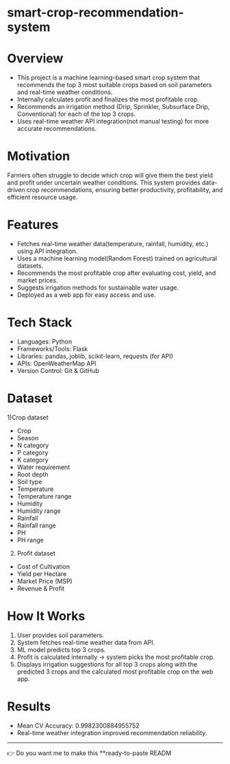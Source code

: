 # smart-crop-recommendation-system

# Overview

* This project is a machine learning–based smart crop system that recommends the top 3 most suitable crops based on soil parameters and   real-time weather conditions.
* Internally calculates profit and finalizes the most profitable crop.
* Recommends an irrigation method (Drip, Sprinkler, Subsurface Drip, Conventional) for each of the top 3 crops.
* Uses real-time weather API integration(not manual testing) for more accurate recommendations.

# Motivation

Farmers often struggle to decide which crop will give them the best yield and profit under uncertain weather conditions. This system provides data-driven crop recommendations, ensuring better productivity, profitability, and efficient resource usage.

# Features

* Fetches real-time weather data(temperature, rainfall, humidity, etc.) using API integration.
* Uses a machine learning model(Random Forest) trained on agricultural datasets.
* Recommends the most profitable crop after evaluating cost, yield, and market prices.
* Suggests irrigation methods for sustainable water usage.
* Deployed as a web app for easy access and use.

# Tech Stack

* Languages: Python
* Frameworks/Tools: Flask
* Libraries: pandas, joblib, scikit-learn, requests (for API)
* APIs: OpenWeatherMap API
* Version Control: Git & GitHub

# Dataset

1)Crop dataset
  * Crop
  * Season
  * N category
  * P category
  * K category
  * Water requirement
  * Root depth
  * Soil type
  * Temperature
  * Temperature range
  * Humidity
  * Humidity range
  * Rainfall
  * Rainfall range
  * PH
  * PH range
    
2) Profit dataset
  * Cost of Cultivation
  * Yield per Hectare
  * Market Price (MSP)
  * Revenue & Profit
  
# How It Works

1. User provides soil parameters.
2. System fetches real-time weather data from API.
3. ML model predicts top 3 crops.
4. Profit is calculated internally → system picks the most profitable crop.
5. Displays irrigation suggestions for all top 3 crops along with the predicted 3 crops and the calculated most profitable crop on the     web app.

# Results

* Mean CV Accuracy: 0.9982300884955752
* Real-time weather integration improved recommendation reliability.


---

👉 Do you want me to make this **ready-to-paste READM
